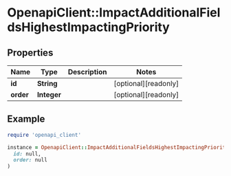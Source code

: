 # OpenapiClient::ImpactAdditionalFieldsHighestImpactingPriority

## Properties

| Name | Type | Description | Notes |
| ---- | ---- | ----------- | ----- |
| **id** | **String** |  | [optional][readonly] |
| **order** | **Integer** |  | [optional][readonly] |

## Example

```ruby
require 'openapi_client'

instance = OpenapiClient::ImpactAdditionalFieldsHighestImpactingPriority.new(
  id: null,
  order: null
)
```

